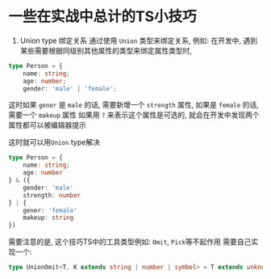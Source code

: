 # 一些在实战中总计的TS小技巧

1. Union type 绑定关系
通过使用 `Union` 类型来绑定关系,
例如:
在开发中,
遇到某些需要根据同级别其他属性的类型来绑定属性类型时,
```typescript
type Person = {
    name: string;
    age: number;
    gender: 'male' | 'female';
```

这时如果 `gener` 是 `male` 的话, 需要新增一个 `strength` 属性,
如果是 `female` 的话, 需要一个 `makeup` 属性
如果用 `?` 来表示这个属性是可选的, 就会在开发中发现两个属性都可以被编辑器提示

这时就可以用`Union` type解决

```typescript
type Person = {
    name: string;
    age: number
} & ({
    gender: 'male'
    strength: number
} | {
    gener: 'female'
    makeup: string
})

```

需要注意的是, 这个技巧TS中的工具类型例如: `Omit`, `Pick`等不起作用
需要自己实现一个:

```typescript
type UnionOmit<T, K extends string | number | symbol> = T extends unknown ? Omit<T, K> : never
```
